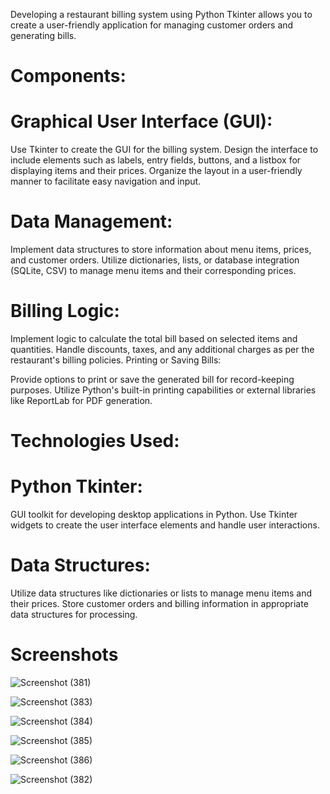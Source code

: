 Developing a restaurant billing system using Python Tkinter allows you to create a user-friendly application for managing customer orders and generating bills.

# Components:

# Graphical User Interface (GUI):

Use Tkinter to create the GUI for the billing system.
Design the interface to include elements such as labels, entry fields, buttons, and a listbox for displaying items and their prices.
Organize the layout in a user-friendly manner to facilitate easy navigation and input.

# Data Management:

Implement data structures to store information about menu items, prices, and customer orders.
Utilize dictionaries, lists, or database integration (SQLite, CSV) to manage menu items and their corresponding prices.

# Billing Logic:

Implement logic to calculate the total bill based on selected items and quantities.
Handle discounts, taxes, and any additional charges as per the restaurant's billing policies.
Printing or Saving Bills:

Provide options to print or save the generated bill for record-keeping purposes.
Utilize Python's built-in printing capabilities or external libraries like ReportLab for PDF generation.

# Technologies Used:

# Python Tkinter:

GUI toolkit for developing desktop applications in Python.
Use Tkinter widgets to create the user interface elements and handle user interactions.

# Data Structures:

Utilize data structures like dictionaries or lists to manage menu items and their prices.
Store customer orders and billing information in appropriate data structures for processing.


# Screenshots




![Screenshot (381)](https://github.com/Jyotikumari543/ResturantBillingSystem/assets/113599566/e22f4ba4-7ef7-464c-818d-c5bdf55ee910)



![Screenshot (383)](https://github.com/Jyotikumari543/ResturantBillingSystem/assets/113599566/f28a33bf-f0c5-4a99-bccb-da6566c13a9b)



![Screenshot (384)](https://github.com/Jyotikumari543/ResturantBillingSystem/assets/113599566/c36f00a6-5242-4a12-99d3-706a0b41b55f)



![Screenshot (385)](https://github.com/Jyotikumari543/ResturantBillingSystem/assets/113599566/78b81034-191c-4e96-926e-0b4b552453b0)



![Screenshot (386)](https://github.com/Jyotikumari543/ResturantBillingSystem/assets/113599566/1d4b0367-c2d5-4ffc-a055-892c7035f8fe)




![Screenshot (382)](https://github.com/Jyotikumari543/ResturantBillingSystem/assets/113599566/b7c41e24-d2d6-46f0-96ed-5be185f6d2eb)
